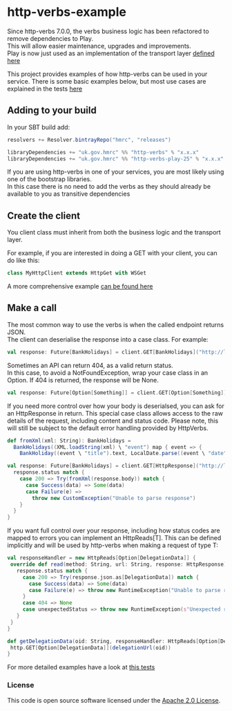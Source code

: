 
# http-verbs-example

Since http-verbs 7.0.0, the verbs business logic has been refactored to remove dependencies to Play.  
This will allow easier maintenance, upgrades and improvements.  
Play is now just used as an implementation of the transport layer [defined here](https://github.com/hmrc/http-core/blob/master/src/main/scala/uk/gov/hmrc/http/HttpTransport.scala)

This project provides examples of how http-verbs can be used in your service.
There is some basic examples below, but most use cases are explained in the tests [here](https://github.com/hmrc/http-verbs-example/blob/master/src/test/scala/uk/gov/hmrc/http)

## Adding to your build

In your SBT build add:

```scala
resolvers += Resolver.bintrayRepo("hmrc", "releases")

libraryDependencies += "uk.gov.hmrc" %% "http-verbs" % "x.x.x"
libraryDependencies += "uk.gov.hmrc" %% "http-verbs-play-25" % "x.x.x"
```

If you are using http-verbs in one of your services, you are most likely using one of the bootstrap libraries.  
In this case there is no need to add the verbs as they should already be available to you as transitive dependencies

## Create the client

You client class must inherit from both the business logic and the transport layer.

For example, if you are interested in doing a GET with your client, you can do like this:
```scala
class MyHttpClient extends HttpGet with WSGet
```

A more comprehensive example [can be found here](https://github.com/hmrc/http-verbs-example/blob/master/src/test/scala/uk/gov/hmrc/http/MyHttpClient.scala) 

## Make a call

The most common way to use the verbs is when the called endpoint returns JSON.  
The client can deserialise the response into a case class. For example:
```scala
val response: Future[BankHolidays] = client.GET[BankHolidays]("http://localhost/bank-holidays.json")
```

Sometimes an API can return 404, as a valid return status.  
In this case, to avoid a NotFoundException, wrap your case class in an Option. If 404 is returned, the response will be None.
```scala
val response: Future[Option[Something]] = client.GET[Option[Something]]("http://localhost/404.json")
```

If you need more control over how your body is deserialsed, you can ask for an HttpResponse in return. This special case class allows access to the raw details of the request, including content and status code. Please note, this will still be subject to the default error handling provided by HttpVerbs.
```scala
def fromXml(xml: String): BankHolidays =
  BankHolidays((XML.loadString(xml) \ "event") map { event => {
    BankHoliday((event \ "title").text, LocalDate.parse((event \ "date").text)) }})

val response: Future[BankHolidays] = client.GET[HttpResponse]("http://localhost/bank-holidays.xml").map { response =>
  response.status match {
    case 200 => Try(fromXml(response.body)) match {
      case Success(data) => Some(data)
      case Failure(e) =>
        throw new CustomException("Unable to parse response")
    }
  }
}
```

If you want full control over your response, including how status codes are mapped to errors you can implement an HttpReads[T]. This can be defined implicitly and will be used by http-verbs when making a request of type T:

```scala
val responseHandler = new HttpReads[Option[DelegationData]] {
 override def read(method: String, url: String, response: HttpResponse): Option[DelegationData] = {
   response.status match {
     case 200 => Try(response.json.as[DelegationData]) match {
       case Success(data) => Some(data)
       case Failure(e) => throw new RuntimeException("Unable to parse response")
     }
     case 404 => None
     case unexpectedStatus => throw new RuntimeException(s"Unexpected response code '$unexpectedStatus'")
   }
 }
}

def getDelegationData(oid: String, responseHandler: HttpReads[Option[DelegationData]] = responseHandler)(implicit hc: HeaderCarrier): Future[Option[DelegationData]] = {
 http.GET[Option[DelegationData]](delegationUrl(oid))
}
```

For more detailed examples have a look at [this tests](https://github.com/hmrc/http-verbs-example/blob/master/src/test/scala/uk/gov/hmrc/http)

### License

This code is open source software licensed under the [Apache 2.0 License]("http://www.apache.org/licenses/LICENSE-2.0.html").
    
